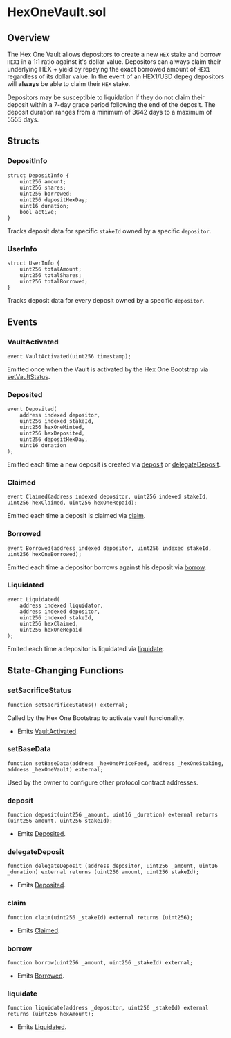 # HexOneVault.sol
## Overview
The Hex One Vault allows depositors to create a new `HEX` stake and borrow `HEX1` in a 1:1 ratio against it's dollar value. Depositors can always claim their underlying HEX + yield by repaying the exact borrowed amount of `HEX1` regardless of its dollar value. In the event of an HEX1/USD depeg depositors will **always** be able to claim their `HEX` stake.

Depositors may be susceptible to liquidation if they do not claim their deposit within a 7-day grace period following the end of the deposit. The deposit duration ranges from a minimum of 3642 days to a maximum of 5555 days.

## Structs
### DepositInfo
```solidity
struct DepositInfo {
    uint256 amount;
    uint256 shares;
    uint256 borrowed;
    uint256 depositHexDay;
    uint16 duration;
    bool active;
}
```
Tracks deposit data for specific `stakeId` owned by a specific `depositor`.

### UserInfo
```solidity
struct UserInfo {
    uint256 totalAmount;
    uint256 totalShares;
    uint256 totalBorrowed;
}
```
Tracks deposit data for every deposit owned by a specific `depositor`.

## Events
### VaultActivated
```solidity
event VaultActivated(uint256 timestamp);
```

Emitted once when the Vault is activated by the Hex One Bootstrap via [setVaultStatus](#setsacrificestatus).

### Deposited
```solidity
event Deposited(
    address indexed depositor,
    uint256 indexed stakeId,
    uint256 hexOneMinted,
    uint256 hexDeposited,
    uint256 depositHexDay,
    uint16 duration
);
```

Emitted each time a new deposit is created via [deposit](#deposit) or [delegateDeposit](#delegatedeposit).

### Claimed
```solidity
event Claimed(address indexed depositor, uint256 indexed stakeId, uint256 hexClaimed, uint256 hexOneRepaid);
```

Emitted each time a deposit is claimed via [claim](#claim).

### Borrowed 
```solidity
event Borrowed(address indexed depositor, uint256 indexed stakeId, uint256 hexOneBorrowed);
```

Emitted each time a depositor borrows against his deposit via [borrow](#borrow).

### Liquidated
```solidity
event Liquidated(
    address indexed liquidator,
    address indexed depositor,
    uint256 indexed stakeId,
    uint256 hexClaimed,
    uint256 hexOneRepaid
);
```

Emited each time a depositor is liquidated via [liquidate](#liquidate).

## State-Changing Functions

### setSacrificeStatus
```solidity
function setSacrificeStatus() external;
```
Called by the Hex One Bootstrap to activate vault funcionality.

* Emits [VaultActivated](#vaultactivated).

### setBaseData
```solidity
function setBaseData(address _hexOnePriceFeed, address _hexOneStaking, address _hexOneVault) external;
```

Used by the owner to configure other protocol contract addresses.

### deposit
```solidity
function deposit(uint256 _amount, uint16 _duration) external returns (uint256 amount, uint256 stakeId);
```

* Emits [Deposited](#deposited).

### delegateDeposit
```solidity
function delegateDeposit (address depositor, uint256 _amount, uint16 _duration) external returns (uint256 amount, uint256 stakeId);
```

* Emits [Deposited](#deposited).

### claim
```solidity
function claim(uint256 _stakeId) external returns (uint256);
```

* Emits [Claimed](#claimed).

### borrow
```solidity
function borrow(uint256 _amount, uint256 _stakeId) external;
```

* Emits [Borrowed](#borrowed).
  
### liquidate
```solidity
function liquidate(address _depositor, uint256 _stakeId) external returns (uint256 hexAmount);
```

* Emits [Liquidated](#liquidated).
